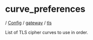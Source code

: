 # curve_preferences

/ [Config](../../..) / [gateway](../..) / [tls](..) 

List of TLS cipher curves to use in order.

